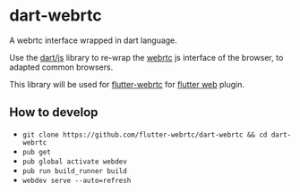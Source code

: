 # dart-webrtc

A webrtc interface wrapped in dart language.


Use the [dart/js](https://pub.dev/packages/js) library to re-wrap the [webrtc](https://developer.mozilla.org/en-US/docs/Web/API/WebRTC_API) js interface of the browser, to adapted common browsers.

This library will be used for [flutter-webrtc](https://github.com/flutter-webrtc/flutter-webrtc) for [flutter web](https://flutter.dev/web) plugin.



## How to develop

* `git clone https://github.com/flutter-webrtc/dart-webrtc && cd dart-webrtc`
* `pub get`
* `pub global activate webdev`
* `pub run build_runner build`
* `webdev serve --auto=refresh`
